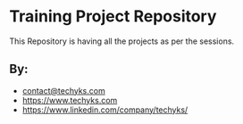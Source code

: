 # Training Project Repository

This Repository is having all the projects as per the sessions.



## By: 
   - contact@techyks.com 
   - https://www.techyks.com
   - https://www.linkedin.com/company/techyks/

